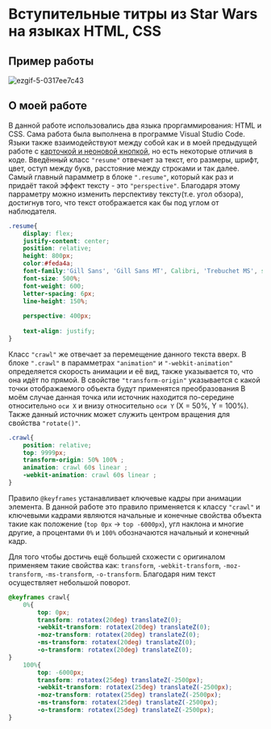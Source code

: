# Вступительные титры из Star Wars на языках HTML, CSS
## Пример работы
![ezgif-5-0317ee7c43](https://github.com/Sazukiro/Star-Wars-Text/assets/133951840/89914f6c-acee-4469-9316-f4edcce9a4f4)
## О моей работе
В данной работе использовались два языка проргаммирования: HTML и CSS. Сама работа была выполнена в программе Visual Studio Code. Языки также взаимодействуют между собой как и в моей предыдущей работе с [карточкой и неоновой кнопкой](https://github.com/Sazukiro/Card-and-Neon-Button), но есть некоторые отличия в коде. Введённый класс `"resume"` отвечает за текст, его размеры, шрифт, цвет, оступ между букв, расстояние между строками и так далее. Самый главный парамметр в блоке `".resume"`, который как раз и придаёт такой эффект тексту - это `"perspective"`. Благодаря этому парраметру можно изменить перспективу тексту(т.е. угол обзора), достигнув того, что текст отображается как бы под углом от наблюдателя.
```css
.resume{
    display: flex;
    justify-content: center;
    position: relative;
    height: 800px;
    color:#feda4a;
    font-family:'Gill Sans', 'Gill Sans MT', Calibri, 'Trebuchet MS', sans-serif;
    font-size: 500%;
    font-weight: 600;
    letter-spacing: 6px;
    line-height: 150%;
  
    perspective: 400px;
  
    text-align: justify;
}
```
Класс `"crawl"` же отвечает за перемещение данного текста вверх. В блоке `".crawl"` в парамметрах `"animation"` и `"-webkit-animation"` определяется скорость анимации и её вид, также указывается то, что она идёт по прямой. В свойстве `"transform-origin"` указывается с какой точки отображаемого объекта будут применятся преобразования В моём случае данная точка или источник находится по-середине относительно `оси X` и внизу относительно `оси Y` (X = 50%, Y = 100%). Также данный источник может служить центром вращения для свойства `"rotate()"`.

```css
.crawl{
    position: relative;
    top: 9999px;
    transform-origin: 50% 100% ;
    animation: crawl 60s linear ;
    -webkit-animation: crawl 60s linear ;
}
```
Правило `@keyframes` устанавливает ключевые кадры при анимации элемента. В данной работе это правило применяется к классу `"crawl"` и ключевыми кадрами являются начальные и конечные свойства объекта такие как положение (`top 0px` -> `top -6000px`), угл наклона и многие другие, а процентами `0%` и `100%` обозначаются начальный и конечный кадр.

Для того чтобы достичь ещё большей схожести с оригиналом применяем такие свойства как: `transform`, `-webkit-transform`, `-moz-transform`, `-ms-transform`, `-o-transform`. Благодаря ним текст осуществляет небольшой поворот.

```css
@keyframes crawl{
    0%{
        top: 0px;
        transform: rotatex(20deg) translateZ(0);
        -webkit-transform: rotatex(20deg) translateZ(0);
        -moz-transform: rotatex(20deg) translateZ(0);
        -ms-transform: rotatex(20deg) translateZ(0);
        -o-transform: rotatex(20deg) translateZ(0);
}
    100%{
        top: -6000px;
        transform: rotatex(25deg) translateZ(-2500px);
        -webkit-transform: rotatex(25deg) translateZ(-2500px);
        -moz-transform: rotatex(25deg) translateZ(-2500px);
        -ms-transform: rotatex(25deg) translateZ(-2500px);
        -o-transform: rotatex(25deg) translateZ(-2500px);
}
```
